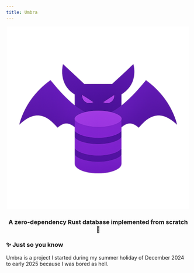 ```yaml
---
title: Umbra
---
```


<div align="center">
    <img alt="Logo" src="https://github.com/RuanCampello/umbra/raw/main/.github/umbra-icon.png" width="500" height="500" />
    <h3>A zero-dependency Rust database implemented from scratch 🦇</h3>
</div>

### ✨ Just so you know

Umbra is a project I started during my summer holiday of December 2024 to early 2025 because I was bored as hell.
